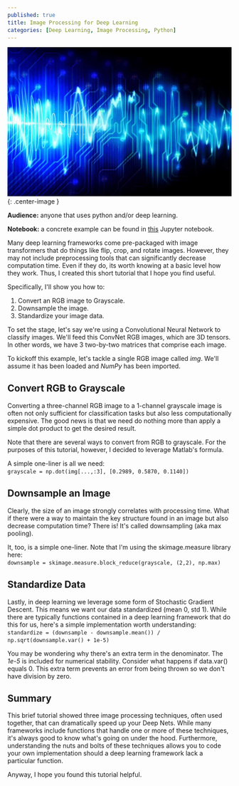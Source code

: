 ```yaml
---
published: true
title: Image Processing for Deep Learning
categories: [Deep Learning, Image Processing, Python]
---
```

![image](/assets/images/image_processing.jpg?raw=true){: .center-image }

**Audience:** anyone that uses python and/or deep learning.

**Notebook:** a concrete example can be found in [this](https://github.com/dziganto/dziganto.github.io/blob/master/_notebooks/Image_Processing_for_Deep_Nets.ipynb) Jupyter notebook.

Many deep learning frameworks come pre-packaged with image transformers that do things like flip, crop, and rotate images. However, they may not include preprocessing tools that can significantly decrease computation time. Even if they do, its worth knowing at a basic level how they work. Thus, I created this short tutorial that I hope you find useful. 

Specifically, I'll show you how to: 
1. Convert an RGB image to Grayscale.
2. Downsample the image.
3. Standardize your image data.

To set the stage, let's say we're using a Convolutional Neural Network to classify images. We'll feed this ConvNet RGB images, which are 3D tensors. In other words, we have 3 two-by-two matrices that comprise each image.

To kickoff this example, let's tackle a single RGB image called *img*. We'll assume it has been loaded and *NumPy* has been imported.

## Convert RGB to Grayscale
Converting a three-channel RGB image to a 1-channel grayscale image is often not only sufficient for classification tasks but also less computationally expensive. The good news is that we need do nothing more than apply a simple dot product to get the desired result. 

Note that there are several ways to convert from RGB to grayscale. For the purposes of this tutorial, however, I decided to leverage Matlab's formula.

A simple one-liner is all we need:  
`grayscale = np.dot(img[...,:3], [0.2989, 0.5870, 0.1140])`

## Downsample an Image
Clearly, the size of an image strongly correlates with processing time. What if there were a way to maintain the key structure found in an image but also decrease computation time? There is! It's called downsampling (aka max pooling).

It, too, is a simple one-liner. Note that I'm using the skimage.measure library here:  
`downsample = skimage.measure.block_reduce(grayscale, (2,2), np.max)`

## Standardize Data
Lastly, in deep learning we leverage some form of Stochastic Gradient Descent. This means we want our data standardized (mean 0, std 1). While there are typically functions contained in a deep learning framework that do this for us, here's a simple implementation worth understanding:  
`standardize = (downsample - downsample.mean()) / np.sqrt(downsample.var() + 1e-5)`

You may be wondering why there's an extra term in the denominator. The *1e-5* is included for numerical stability. Consider what happens if data.var() equals 0. This extra term prevents an error from being thrown so we don't have division by zero. 

## Summary
This brief tutorial showed three image processing techniques, often used together, that can dramatically speed up your Deep Nets. While many frameworks include functions that handle one or more of these techniques, it's always good to know what's going on under the hood. Furthermore, understanding the nuts and bolts of these techniques allows you to code your own implementation should a deep learning framework lack a particular function. 

Anyway, I hope you found this tutorial helpful.  
